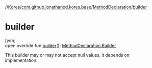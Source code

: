 //[Kores](../../../index.md)/[com.github.jonathanxd.kores.base](../index.md)/[MethodDeclaration](index.md)/[builder](builder.md)

# builder

[jvm]\
open override fun [builder](builder.md)(): [MethodDeclaration.Builder](-builder/index.md)

This builder may or may not accept null values, it depends on implementation.
